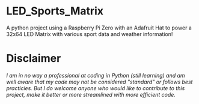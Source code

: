 # LED_Sports_Matrix
A python project using a Raspberry Pi Zero with an Adafruit Hat to power a 32x64 LED Matrix with various sport data and weather information!

<h1> Disclaimer
<h6>I am in no way a professional at coding in Python (still learning) and am well aware that my code may not be considered "standard" or follows best practicies. But I do welcome anyone who would like to contribute to this project, make it better or more streamlined with more efficient code.

